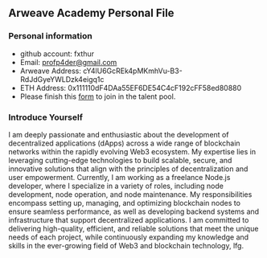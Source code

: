 ## Arweave Academy Personal File

### Personal information

- github account: fxthur
- Email: profp4der@gmail.com
- Arweave Address: cY4lU6GcREk4pMKmhVu-B3-RdJdGyeYWLDzk4eigq1c
- ETH Address: 0x111110dF4DAa55EF6DE54C4cF192cFF58ed80880
- Please finish this [form](https://docs.google.com/forms/d/e/1FAIpQLSfWA5fIIcBgmRppm3jNz5vmf9Mai_QMVil-2pO4r7YKn_Zhtw/viewform?usp=sf_link) to join in the talent pool.

### Introduce Yourself

I am deeply passionate and enthusiastic about the development of decentralized applications (dApps) across a wide range of blockchain networks within the rapidly evolving Web3 ecosystem. My expertise lies in leveraging cutting-edge technologies to build scalable, secure, and innovative solutions that align with the principles of decentralization and user empowerment. Currently, I am working as a freelance Node.js developer, where I specialize in a variety of roles, including node development, node operation, and node maintenance. My responsibilities encompass setting up, managing, and optimizing blockchain nodes to ensure seamless performance, as well as developing backend systems and infrastructure that support decentralized applications. I am committed to delivering high-quality, efficient, and reliable solutions that meet the unique needs of each project, while continuously expanding my knowledge and skills in the ever-growing field of Web3 and blockchain technology, lfg.
